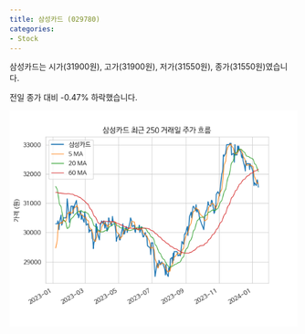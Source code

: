 ```yaml
---
title: 삼성카드 (029780)
categories:
- Stock
---
```


삼성카드는 시가(31900원), 고가(31900원), 저가(31550원), 종가(31550원)였습니다.

전일 종가 대비 -0.47% 하락했습니다.

<!-- more -->

![029780](/assets/images/stock/029780.png)